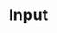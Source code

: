 ---
title: Input
eleventyNavigation:
  title: Input
  key: dg_2d_more_input
  parent: dg_2d
  order: 10
template: "../de/2d/06-inputs.md"
---